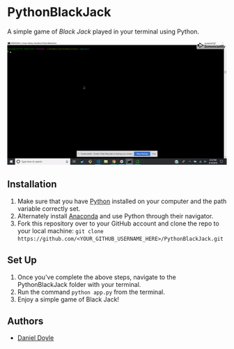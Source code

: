 # PythonBlackJack

A simple game of _Black Jack_ played in your terminal using Python. 

![Game Play](playthrough.gif)

## Installation

1. Make sure that you have [Python](https://www.python.org/downloads/) installed on your computer and the path variable correctly set.
1. Alternately install [Anaconda](https://conda.io/docs/user-guide/install/index.html) and use Python through their navigator.
1. Fork this repository over to your GitHub account and clone the repo to your local machine: ```git clone https://github.com/<YOUR_GITHUB_USERNAME_HERE>/PythonBlackJack.git```

## Set Up

1. Once you've complete the above steps, navigate to the PythonBlackJack folder with your terminal.
1. Run the command ```python app.py``` from the terminal.
1. Enjoy a simple game of Black Jack!

## Authors

* [Daniel Doyle](https://github.com/dbdoyle182)

